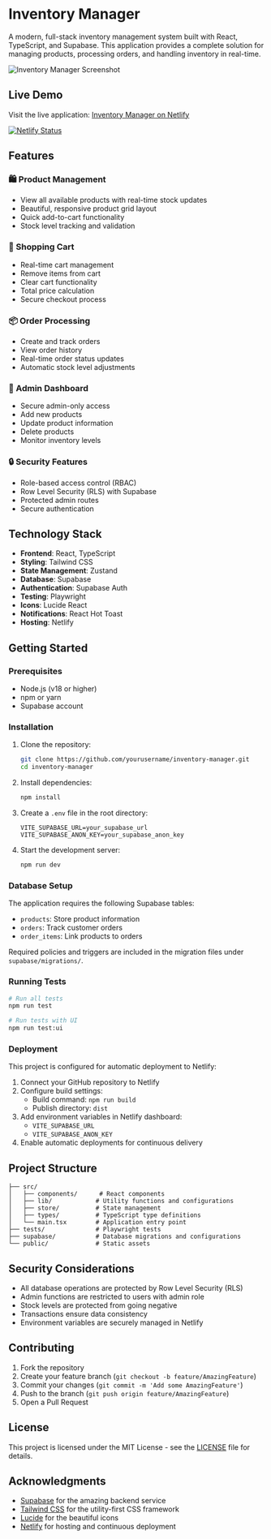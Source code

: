 # Inventory Manager

A modern, full-stack inventory management system built with React, TypeScript, and Supabase. This application provides a complete solution for managing products, processing orders, and handling inventory in real-time.

![Inventory Manager Screenshot](https://images.unsplash.com/photo-1553413077-190dd305871c?auto=format&fit=crop&q=80&w=2000)

## Live Demo

Visit the live application: [Inventory Manager on Netlify](https://inventory-manager-demo.netlify.app)

[![Netlify Status](https://api.netlify.com/api/v1/badges/your-netlify-badge/deploy-status)](https://app.netlify.com/sites/inventory-manager-demo/deploys)

## Features

### 🛍️ Product Management
- View all available products with real-time stock updates
- Beautiful, responsive product grid layout
- Quick add-to-cart functionality
- Stock level tracking and validation

### 🛒 Shopping Cart
- Real-time cart management
- Remove items from cart
- Clear cart functionality
- Total price calculation
- Secure checkout process

### 📦 Order Processing
- Create and track orders
- View order history
- Real-time order status updates
- Automatic stock level adjustments

### 👤 Admin Dashboard
- Secure admin-only access
- Add new products
- Update product information
- Delete products
- Monitor inventory levels

### 🔒 Security Features
- Role-based access control (RBAC)
- Row Level Security (RLS) with Supabase
- Protected admin routes
- Secure authentication

## Technology Stack

- **Frontend**: React, TypeScript
- **Styling**: Tailwind CSS
- **State Management**: Zustand
- **Database**: Supabase
- **Authentication**: Supabase Auth
- **Testing**: Playwright
- **Icons**: Lucide React
- **Notifications**: React Hot Toast
- **Hosting**: Netlify

## Getting Started

### Prerequisites

- Node.js (v18 or higher)
- npm or yarn
- Supabase account

### Installation

1. Clone the repository:
   ```bash
   git clone https://github.com/yourusername/inventory-manager.git
   cd inventory-manager
   ```

2. Install dependencies:
   ```bash
   npm install
   ```

3. Create a `.env` file in the root directory:
   ```env
   VITE_SUPABASE_URL=your_supabase_url
   VITE_SUPABASE_ANON_KEY=your_supabase_anon_key
   ```

4. Start the development server:
   ```bash
   npm run dev
   ```

### Database Setup

The application requires the following Supabase tables:

- `products`: Store product information
- `orders`: Track customer orders
- `order_items`: Link products to orders

Required policies and triggers are included in the migration files under `supabase/migrations/`.

### Running Tests

```bash
# Run all tests
npm run test

# Run tests with UI
npm run test:ui
```

### Deployment

This project is configured for automatic deployment to Netlify:

1. Connect your GitHub repository to Netlify
2. Configure build settings:
   - Build command: `npm run build`
   - Publish directory: `dist`
3. Add environment variables in Netlify dashboard:
   - `VITE_SUPABASE_URL`
   - `VITE_SUPABASE_ANON_KEY`
4. Enable automatic deployments for continuous delivery

## Project Structure

```
├── src/
│   ├── components/      # React components
│   ├── lib/            # Utility functions and configurations
│   ├── store/          # State management
│   ├── types/          # TypeScript type definitions
│   └── main.tsx        # Application entry point
├── tests/              # Playwright tests
├── supabase/           # Database migrations and configurations
└── public/             # Static assets
```

## Security Considerations

- All database operations are protected by Row Level Security (RLS)
- Admin functions are restricted to users with admin role
- Stock levels are protected from going negative
- Transactions ensure data consistency
- Environment variables are securely managed in Netlify

## Contributing

1. Fork the repository
2. Create your feature branch (`git checkout -b feature/AmazingFeature`)
3. Commit your changes (`git commit -m 'Add some AmazingFeature'`)
4. Push to the branch (`git push origin feature/AmazingFeature`)
5. Open a Pull Request

## License

This project is licensed under the MIT License - see the [LICENSE](LICENSE) file for details.

## Acknowledgments

- [Supabase](https://supabase.io/) for the amazing backend service
- [Tailwind CSS](https://tailwindcss.com/) for the utility-first CSS framework
- [Lucide](https://lucide.dev/) for the beautiful icons
- [Netlify](https://www.netlify.com/) for hosting and continuous deployment